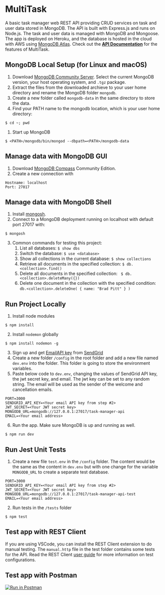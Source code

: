# MultiTask
A basic task manager web REST API providing CRUD services on task and user data stored in MongoDB. The API is built with Express.js and runs on Node.js. The task and user data is managed with MongoDB and Mongoose.\
The app is deployed on Heroku, and the database is hosted in the cloud with AWS using [MongoDB Atlas](https://www.mongodb.com/cloud/atlas). Check out the [**API Documentation**](./doc/API.md) for the features of MultiTask. 


## MongoDB Local Setup (for Linux and macOS)
1. Download [MongoDB Community Server](https://www.mongodb.com/try/download/community). Select the current MongoDB version, your host operating system, and `.tgz` package.
2. Extract the files from the downloaded archieve to your user home directory and rename the MongoDB folder `mongodb`.
3. Create a new folder called `mongodb-data` in the same directory to store the data.
4. Find your PATH name to the mongodb location, which is your user home directory:
```
$ cd ~; pwd
```
1. Start up MongoDB
```
$ <PATH>/mongodb/bin/mongod --dbpath=<PATH>/mongodb-data
```

## Manage data with MongoDB GUI
1. Download [MongoDB Compass](https://www.mongodb.com/products/compass) Community Edition.
2. Create a new connection with
```
Hostname: localhost
Port: 27017
```

## Manage data with MongoDB Shell
1. Install [mongosh](https://www.mongodb.com/docs/mongodb-shell/install/).
2. Connect to a MongoDB deployment running on localhost with default port 27017 with:
```
$ mongosh
```
3. Common commands for testing this project:
   1. List all databases: `$ show dbs`
   2. Switch the database: `$ use <database>`
   3. Show all collections in the current database: `$ show collections`
   4. Retrieve all documents in the specified collection: `$ db.<collection>.find()`
   5. Delete all documents in the specified collection: ` $ db.<collection>.deleteMany({})`
   6. Delete one document in the collection with the specified condition: `db.<collection>.deleteOne( { name: "Brad Pitt" } )` 


## Run Project Locally
1. Install node modules
```
$ npm install
```
2. Install `nodemon` globally
```
$ npm install nodemon -g
```
3. Sign up and get [EmailAPI key](https://app.sendgrid.com/guide/integrate/langs/nodejs) from [SendGrid](https://signup.sendgrid.com/)
4. Create a new folder `/config` in the root folder and add a new file named `dev.env` into the folder. This folder is going to store the environment variables.
5. Paste below code to `dev.env`, changing the values of SendGrid API key, the jwt secret key, and email. The jwt key can be set to any random string. The email will be used as the sender of the welcome and cancellation emails.
```
PORT=3000
SENDGRID_API_KEY=<Your email API key from step #2>
JWT_SECRET=<Your JWT secret key>
MONGODB_URL=mongodb://127.0.0.1:27017/task-manager-api
EMAIL=<Your email address>
```
6. Run the app. Make sure MongoDB is up and running as well.
```
$ npm run dev
```


## Run Jest Unit Tests
1. Create a new file `test.env` in the `/config` folder. The content would be the same as the content in `dev.env` but with one change for the variable `MONGODB_URL` to create a separate test database.
```
PORT=3000
SENDGRID_API_KEY=<Your email API key from step #2>
JWT_SECRET=<Your JWT secret key>
MONGODB_URL=mongodb://127.0.0.1:27017/task-manager-api-test
EMAIL=<Your email address>
```
2. Run tests in the `/tests` folder
```
$ npm test
```

## Test app with REST Client
If you are using VSCode, you can install the REST Client extension to do manual testing. The `manual.http` file in the test folder contains some tests for the API.
Read the REST Client [user guide](https://github.com/Huachao/vscode-restclient) for more information on test configurations.


## Test app with Postman
[![Run in Postman](https://run.pstmn.io/button.svg)](https://app.getpostman.com/run-collection/a1ed895918d6bb7f0687)